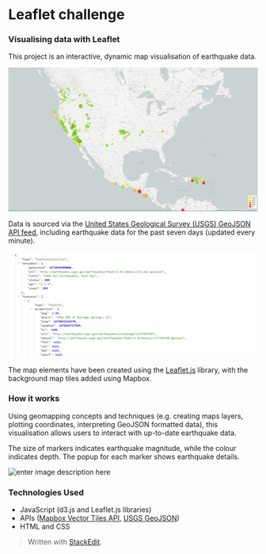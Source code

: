 # Leaflet challenge

### Visualising data with Leaflet

This project is an interactive, dynamic map visualisation of earthquake data. 

![Earthquakes in the last 7 days](https://github.com/abbyabridged/leaflet-challenge/blob/main/images/Earthquakes_Last_7.png?raw=true )

Data is sourced via the [United States Geological Survey (USGS) GeoJSON API feed](https://earthquake.usgs.gov/earthquakes/feed/v1.0/geojson.php), including earthquake data for the past seven days (updated every minute).

![USGA GeoJSON feed](https://github.com/abbyabridged/leaflet-challenge/blob/main/images/usgs-json.png?raw=true)

The map elements have been created using the [Leaflet.js](https://leafletjs.com/) library, with the background map tiles added using Mapbox. 


### How it works

Using geomapping concepts and techniques (e.g. creating maps layers, plotting coordinates, interpreting GeoJSON formatted data), this visualisation allows users to interact with up-to-date earthquake data. 

The size of markers indicates earthquake magnitude, while the colour indicates depth. The popup for each marker shows earthquake details.

![enter image description here](https://github.com/abbyabridged/leaflet-challenge/blob/main/images/animated.gif?raw=true)

### Technologies Used

- JavaScript (d3.js and Leaflet.js libraries)
- APIs ([Mapbox Vector Tiles API](https://docs.mapbox.com/api/maps/#mapbox-styles), [USGS GeoJSON](https://earthquake.usgs.gov/earthquakes/feed/v1.0/geojson.php))
- HTML and CSS


> Written with [StackEdit](https://stackedit.io/).